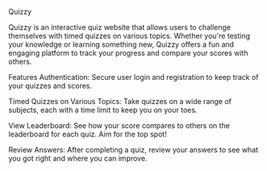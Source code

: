 Quizzy

Quizzy is an interactive quiz website that allows users to challenge themselves with timed quizzes on various topics. Whether you're testing your knowledge or learning something new, Quizzy offers a fun and engaging platform to track your progress and compare your scores with others.

Features
Authentication:
Secure user login and registration to keep track of your quizzes and scores.

Timed Quizzes on Various Topics:
Take quizzes on a wide range of subjects, each with a time limit to keep you on your toes.

View Leaderboard:
See how your score compares to others on the leaderboard for each quiz. Aim for the top spot!

Review Answers:
After completing a quiz, review your answers to see what you got right and where you can improve.
